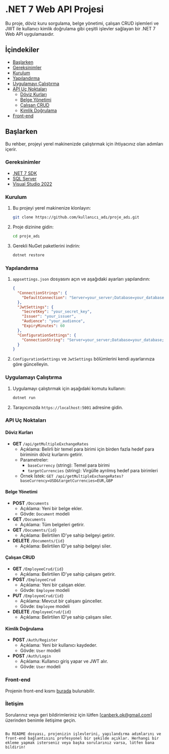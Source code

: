 
# .NET 7 Web API Projesi

Bu proje, döviz kuru sorgulama, belge yönetimi, çalışan CRUD işlemleri ve JWT ile kullanıcı kimlik doğrulama gibi çeşitli işlevler sağlayan bir .NET 7 Web API uygulamasıdır.

## İçindekiler

- [Başlarken](#başlarken)
- [Gereksinimler](#gereksinimler)
- [Kurulum](#kurulum)
- [Yapılandırma](#yapılandırma)
- [Uygulamayı Çalıştırma](#uygulamayı-çalıştırma)
- [API Uç Noktaları](#api-uç-noktaları)
  - [Döviz Kurları](#döviz-kurları)
  - [Belge Yönetimi](#belge-yönetimi)
  - [Çalışan CRUD](#çalışan-crud)
  - [Kimlik Doğrulama](#kimlik-doğrulama)
- [Front-end](#front-end)

## Başlarken

Bu rehber, projeyi yerel makinenizde çalıştırmak için ihtiyacınız olan adımları içerir.

### Gereksinimler

- [.NET 7 SDK](https://dotnet.microsoft.com/download/dotnet/7.0)
- [SQL Server](https://www.microsoft.com/en-us/sql-server/sql-server-downloads)
- [Visual Studio 2022](https://visualstudio.microsoft.com/vs/)

### Kurulum

1. Bu projeyi yerel makinenize klonlayın:

   ```sh
   git clone https://github.com/kullanıcı_adı/proje_adı.git
   ```

2. Proje dizinine gidin:

   ```sh
   cd proje_adı
   ```

3. Gerekli NuGet paketlerini indirin:

   ```sh
   dotnet restore
   ```

### Yapılandırma

1. `appsettings.json` dosyasını açın ve aşağıdaki ayarları yapılandırın:

   ```json
   {
     "ConnectionStrings": {
       "DefaultConnection": "Server=your_server;Database=your_database;User Id=your_user;Password=your_password;"
     },
     "JwtSettings": {
       "SecretKey": "your_secret_key",
       "Issuer": "your_issuer",
       "Audience": "your_audience",
       "ExpiryMinutes": 60
     },
     "ConfigurationSettings": {
       "ConnectionString": "Server=your_server;Database=your_database;User Id=your_user;Password=your_password;"
     }
   }
   ```

2. `ConfigurationSettings` ve `JwtSettings` bölümlerini kendi ayarlarınıza göre güncelleyin.

### Uygulamayı Çalıştırma

1. Uygulamayı çalıştırmak için aşağıdaki komutu kullanın:

   ```sh
   dotnet run
   ```

2. Tarayıcınızda `https://localhost:5001` adresine gidin.

### API Uç Noktaları

#### Döviz Kurları

- **GET** `/api/getMultipleExchangeRates`
  - Açıklama: Belirli bir temel para birimi için birden fazla hedef para biriminin döviz kurlarını getirir.
  - Parametreler:
    - `baseCurrency` (string): Temel para birimi
    - `targetCurrencies` (string): Virgülle ayrılmış hedef para birimleri
  - Örnek İstek: `GET /api/getMultipleExchangeRates?baseCurrency=USD&targetCurrencies=EUR,GBP`

#### Belge Yönetimi

- **POST** `/Documents`
  - Açıklama: Yeni bir belge ekler.
  - Gövde: `Document` modeli
- **GET** `/Documents`
  - Açıklama: Tüm belgeleri getirir.
- **GET** `/Documents/{id}`
  - Açıklama: Belirtilen ID'ye sahip belgeyi getirir.
- **DELETE** `/Documents/{id}`
  - Açıklama: Belirtilen ID'ye sahip belgeyi siler.

#### Çalışan CRUD

- **GET** `/EmployeeCrud/{id}`
  - Açıklama: Belirtilen ID'ye sahip çalışanı getirir.
- **POST** `/EmployeeCrud`
  - Açıklama: Yeni bir çalışan ekler.
  - Gövde: `Employee` modeli
- **PUT** `/EmployeeCrud/{id}`
  - Açıklama: Mevcut bir çalışanı günceller.
  - Gövde: `Employee` modeli
- **DELETE** `/EmployeeCrud/{id}`
  - Açıklama: Belirtilen ID'ye sahip çalışanı siler.

#### Kimlik Doğrulama

- **POST** `/Auth/Register`
  - Açıklama: Yeni bir kullanıcı kaydeder.
  - Gövde: `User` modeli
- **POST** `/Auth/Login`
  - Açıklama: Kullanıcı giriş yapar ve JWT alır.
  - Gövde: `User` modeli

### Front-end

Projenin front-end kısmı [burada]([https://github.com/kullanıcı_adı/front_end_proje_adı](https://github.com/ahmedcanberkok/react-practice)) bulunabilir.

### İletişim

Sorularınız veya geri bildirimleriniz için lütfen [canberk.ok@gmail.com] üzerinden benimle iletişime geçin.
```

Bu README dosyası, projenizin işlevlerini, yapılandırma adımlarını ve front-end bağlantısını profesyonel bir şekilde açıklar. Herhangi bir ekleme yapmak isterseniz veya başka sorularınız varsa, lütfen bana bildirin!
